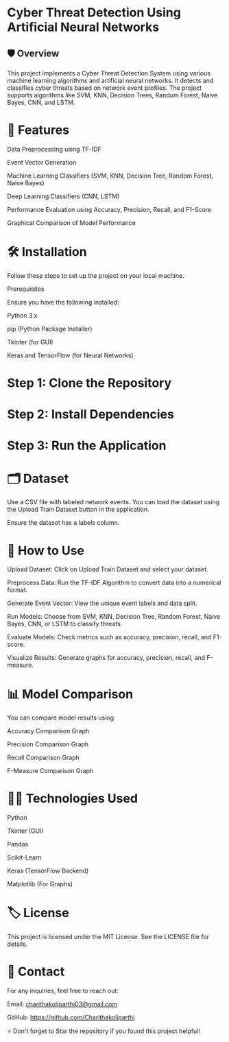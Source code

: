 # Cyber Threat Detection Using Artificial Neural Networks

## 🛡️ Overview

This project implements a Cyber Threat Detection System using various machine learning algorithms and artificial neural networks. It detects and classifies cyber threats based on network event profiles. The project supports algorithms like SVM, KNN, Decision Trees, Random Forest, Naive Bayes, CNN, and LSTM.

# 📌 Features

Data Preprocessing using TF-IDF

Event Vector Generation

Machine Learning Classifiers (SVM, KNN, Decision Tree, Random Forest, Naive Bayes)

Deep Learning Classifiers (CNN, LSTM)

Performance Evaluation using Accuracy, Precision, Recall, and F1-Score

Graphical Comparison of Model Performance

# 🛠️ Installation

Follow these steps to set up the project on your local machine.

Prerequisites

Ensure you have the following installed:

Python 3.x

pip (Python Package Installer)

Tkinter (for GUI)

Keras and TensorFlow (for Neural Networks)

# Step 1: Clone the Repository

# Step 2: Install Dependencies

# Step 3: Run the Application

# 🗂️ Dataset

Use a CSV file with labeled network events. You can load the dataset using the Upload Train Dataset button in the application.

Ensure the dataset has a labels column.

# 🚀 How to Use

Upload Dataset: Click on Upload Train Dataset and select your dataset.

Preprocess Data: Run the TF-IDF Algorithm to convert data into a numerical format.

Generate Event Vector: View the unique event labels and data split.

Run Models: Choose from SVM, KNN, Decision Tree, Random Forest, Naive Bayes, CNN, or LSTM to classify threats.

Evaluate Models: Check metrics such as accuracy, precision, recall, and F1-score.

Visualize Results: Generate graphs for accuracy, precision, recall, and F-measure.

# 📊 Model Comparison

You can compare model results using:

Accuracy Comparison Graph

Precision Comparison Graph

Recall Comparison Graph

F-Measure Comparison Graph

# 🧑‍💻 Technologies Used

Python

Tkinter (GUI)

Pandas

Scikit-Learn

Keras (TensorFlow Backend)

Matplotlib (For Graphs)

# 🏷️ License

This project is licensed under the MIT License. See the LICENSE file for details.

# 💬 Contact

For any inquiries, feel free to reach out:

Email: charithakoliparthi03@gmail.com

GitHub: https://github.com/Charithakoliparthi

⭐ Don't forget to Star the repository if you found this project helpful!

